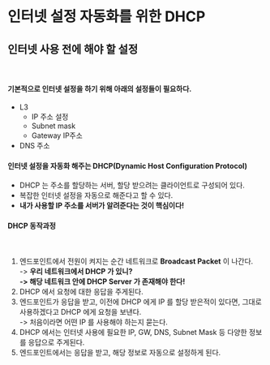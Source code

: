 # 인터넷 설정 자동화를 위한 DHCP

## 인터넷 사용 전에 해야 할 설정

<figure><img src="../../../.gitbook/assets/스크린샷 2024-01-06 10.50.11.png" alt="" width="347"><figcaption></figcaption></figure>

#### 기본적으로 인터넷 설정을 하기 위해 아래의 설정들이 필요하다.

* L3
  * IP 주소 설정
  * Subnet mask
  * Gateway IP주소
* DNS 주소

#### 인터넷 설정을 자동화 해주는 DHCP(Dynamic Host Configuration Protocol)

* DHCP 는 주소를 할당하는 서버, 할당 받으려는 클라이언트로 구성되어 있다.
* 복잡한 인터넷 설정을 자동으로 해준다고 할 수 있다.&#x20;
* **내가 사용할 IP 주소를 서버가 알려준다는 것이 핵심이다!**

#### DHCP 동작과정

<figure><img src="../../../.gitbook/assets/스크린샷 2024-01-06 11.02.21.png" alt=""><figcaption></figcaption></figure>

1. 엔드포인트에서 전원이 켜지는 순간 네트워크로 **Broadcast Packet** 이 나간다.\
   \-> **우리 네트워크에서 DHCP 가 있니?**\
   **-> 해당 네트워크 안에 DHCP Server 가 존재해야 한다!**
2. DHCP 에서 요청에 대한 응답을 주게된다.&#x20;
3. 엔드포인트가 응답을 받고, 이전에 DHCP 에게 IP 를 할당 받은적이 있다면, 그대로 사용하겠다고 DHCP 에게 요청을 보낸다. \
   \-> 처음이라면 어떤 IP 를 사용해야 하는지 묻는다.&#x20;
4. DHCP 에서는 인터넷 사용에 필요한 IP, GW, DNS, Subnet Mask 등 다양한 정보를 응답으로 주게된다.&#x20;
5. 엔드포인트에서는 응답을 받고, 해당 정보로 자동으로 설정하게 된다.
